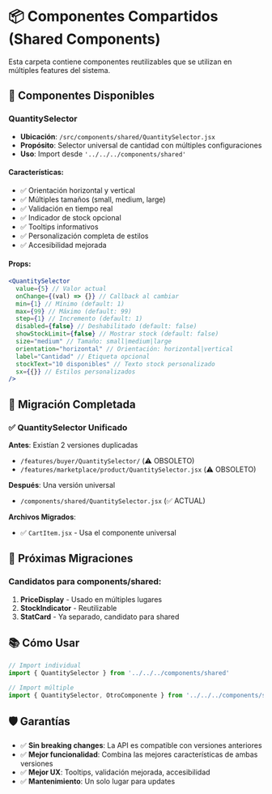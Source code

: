 # 📦 Componentes Compartidos (Shared Components)

Esta carpeta contiene componentes reutilizables que se utilizan en múltiples features del sistema.

## 🎯 Componentes Disponibles

### QuantitySelector

- **Ubicación**: `/src/components/shared/QuantitySelector.jsx`
- **Propósito**: Selector universal de cantidad con múltiples configuraciones
- **Uso**: Import desde `'../../../components/shared'`

#### Características:

- ✅ Orientación horizontal y vertical
- ✅ Múltiples tamaños (small, medium, large)
- ✅ Validación en tiempo real
- ✅ Indicador de stock opcional
- ✅ Tooltips informativos
- ✅ Personalización completa de estilos
- ✅ Accesibilidad mejorada

#### Props:

```jsx
<QuantitySelector
  value={5} // Valor actual
  onChange={(val) => {}} // Callback al cambiar
  min={1} // Mínimo (default: 1)
  max={99} // Máximo (default: 99)
  step={1} // Incremento (default: 1)
  disabled={false} // Deshabilitado (default: false)
  showStockLimit={false} // Mostrar stock (default: false)
  size="medium" // Tamaño: small|medium|large
  orientation="horizontal" // Orientación: horizontal|vertical
  label="Cantidad" // Etiqueta opcional
  stockText="10 disponibles" // Texto stock personalizado
  sx={{}} // Estilos personalizados
/>
```

## 📁 Migración Completada

### ✅ QuantitySelector Unificado

**Antes**: Existían 2 versiones duplicadas

- `/features/buyer/QuantitySelector/` (⚠️ OBSOLETO)
- `/features/marketplace/product/QuantitySelector.jsx` (⚠️ OBSOLETO)

**Después**: Una versión universal

- `/components/shared/QuantitySelector.jsx` (✅ ACTUAL)

**Archivos Migrados**:

- ✅ `CartItem.jsx` - Usa el componente universal

## 🔄 Próximas Migraciones

### Candidatos para components/shared:

1. **PriceDisplay** - Usado en múltiples lugares
2. **StockIndicator** - Reutilizable
3. **StatCard** - Ya separado, candidato para shared

## 📚 Cómo Usar

```jsx
// Import individual
import { QuantitySelector } from '../../../components/shared'

// Import múltiple
import { QuantitySelector, OtroComponente } from '../../../components/shared'
```

## 🛡️ Garantías

- ✅ **Sin breaking changes**: La API es compatible con versiones anteriores
- ✅ **Mejor funcionalidad**: Combina las mejores características de ambas versiones
- ✅ **Mejor UX**: Tooltips, validación mejorada, accesibilidad
- ✅ **Mantenimiento**: Un solo lugar para updates

